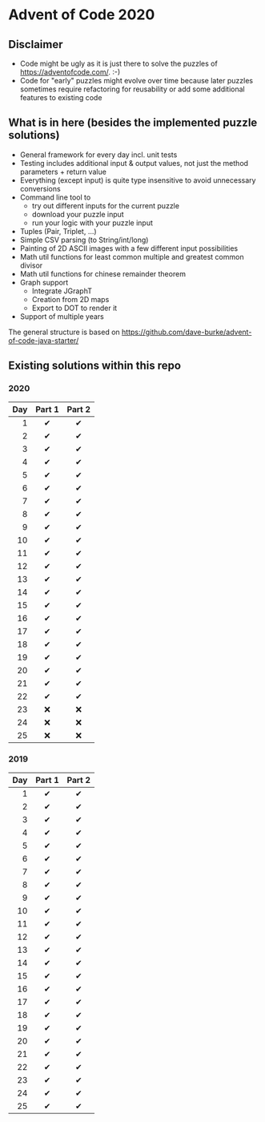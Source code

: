 # Advent of Code 2020

## Disclaimer
- Code might be ugly as it is just there to solve the puzzles of https://adventofcode.com/. :-)
- Code for "early" puzzles might evolve over time because later puzzles sometimes require refactoring for reusability or
  add some additional features to existing code

## What is in here (besides the implemented puzzle solutions)
- General framework for every day incl. unit tests
- Testing includes additional input & output values, not just the method parameters + return value
- Everything (except input) is quite type insensitive to avoid unnecessary conversions
- Command line tool to 
    - try out different inputs for the current puzzle
    - download your puzzle input
    - run your logic with your puzzle input
- Tuples (Pair, Triplet, ...)
- Simple CSV parsing (to String/int/long)
- Painting of 2D ASCII images with a few different input possibilities
- Math util functions for least common multiple and greatest common divisor
- Math util functions for chinese remainder theorem
- Graph support
    - Integrate JGraphT
    - Creation from 2D maps
    - Export to DOT to render it
- Support of multiple years

The general structure is based on https://github.com/dave-burke/advent-of-code-java-starter/

## Existing solutions within this repo
### 2020
| Day | Part 1 | Part 2 |
| ---:|:---:|:---:|
|1|✔|✔|
|2|✔|✔|
|3|✔|✔|
|4|✔|✔|
|5|✔|✔|
|6|✔|✔|
|7|✔|✔|
|8|✔|✔|
|9|✔|✔|
|10|✔|✔|
|11|✔|✔|
|12|✔|✔|
|13|✔|✔|
|14|✔|✔|
|15|✔|✔|
|16|✔|✔|
|17|✔|✔|
|18|✔|✔|
|19|✔|✔|
|20|✔|✔|
|21|✔|✔|
|22|✔|✔|
|23|❌|❌|
|24|❌|❌|
|25|❌|❌|

### 2019
| Day | Part 1 | Part 2 |
| ---:|:---:|:---:|
|1|✔|✔|
|2|✔|✔|
|3|✔|✔|
|4|✔|✔|
|5|✔|✔|
|6|✔|✔|
|7|✔|✔|
|8|✔|✔|
|9|✔|✔|
|10|✔|✔|
|11|✔|✔|
|12|✔|✔|
|13|✔|✔|
|14|✔|✔|
|15|✔|✔|
|16|✔|✔|
|17|✔|✔|
|18|✔|✔|
|19|✔|✔|
|20|✔|✔|
|21|✔|✔|
|22|✔|✔|
|23|✔|✔|
|24|✔|✔|
|25|✔|✔|


